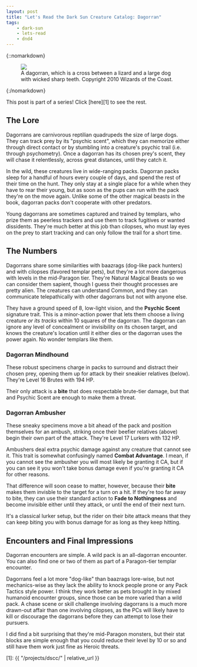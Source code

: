 ```yaml
---
layout: post
title: "Let's Read the Dark Sun Creature Catalog: Dagorran"
tags:
    - dark-sun
    - lets-read
    - dnd4
---
```


{::nomarkdown}
<figure class="center">
  <img src="{{ "/assets/wir-dscc-dagorran.jpg" | absolute_url }}"/>
  <figcaption>
    A dagorran, which is a cross between a lizard and a large dog with wicked
    sharp teeth.
    Copyright 2010 Wizards of the Coast.
  </figcaption>
</figure>
{:/nomarkdown}

This post is part of a series! Click [here][1] to see the rest.

## The Lore

Dagorrans are carnivorous reptilian quadrupeds the size of large dogs. They can
track prey by its "psychic scent", which they can memorize either through direct
contact or by stumbling into a creature's psychic trail (i.e. through
psychometry). Once a dagorran has its chosen prey's scent, they will chase it
relentlessly, across great distances, until they catch it.

In the wild, these creatures live in wide-ranging packs. Dagorran packs sleep
for a handful of hours every couple of days, and spend the rest of their time on
the hunt. They only stay at a single place for a while when they have to rear
their young, but as soon as the pups can run with the pack they're on the move
again. Unlike some of the other magical beasts in the book, dagorran packs don't
cooperate with other predators.

Young dagorrans are sometimes captured and trained by templars, who prize them
as peerless trackers and use them to track fugitives or wanted
dissidents. They're much better at this job than cilopses, who must lay eyes on
the prey to start tracking and can only follow the trail for a short time.

## The Numbers

Dagorrans share some similarities with baazrags (dog-like pack hunters) and with
cilopses (favored templar pets), but they're a lot more dangerous with levels in
the mid-Paragon tier. They're Natural Magical Beasts so we can consider them
sapient, though I guess their thought processes are pretty alien. The creatures
can understand Common, and they can communicate telepathically with other
dagorrans but not with anyone else.

They have a ground speed of 8, low-light vision, and the **Psychic Scent**
signature trait. This is a minor-action power that lets them choose a living
creature _or its tracks_ within 10 squares of the dagorran. The dagorran can
ignore any level of concealment or invisibility on its chosen target, and knows
the creature's location until it either dies or the dagorran uses the power
again. No wonder templars like them.

### Dagorran Mindhound

These robust specimens charge in packs to surround and distract their chosen
prey, opening them up for attack by their sneakier relatives (below). They're
Level 16 Brutes with 194 HP.

Their only attack is a **bite** that does respectable brute-tier damage, but
that and Psychic Scent are enough to make them a threat.

### Dagorran Ambusher

These sneaky specimens move a bit ahead of the pack and position themselves for
an ambush, striking once their beefier relatives (above) begin their own part of
the attack. They're Level 17 Lurkers with 132 HP.

Ambushers deal extra psychic damage against any creature that cannot see
it. This trait is somewhat confusingly named **Combat Advantage**. I mean, if
you cannot see the ambusher you will most likely be granting it CA, but if you
can see it you won't take bonus damage even if you're granting it CA for other
reasons.

That difference will soon cease to matter, however, because their **bite** makes
them invisble to the target for a turn on a hit. If they're too far away to
bite, they can use their standard action to **Fade to Nothingness** and become
invisible either until they attack, or until the end of their next turn.

It's a classical lurker setup, but the rider on their bite attack means that
they can keep biting you with bonus damage for as long as they keep hitting.

## Encounters and Final Impressions

Dagorran encounters are simple. A wild pack is an all-dagorran encounter. You
can also find one or two of them as part of a Paragon-tier templar encounter.

Dagorrans feel a lot more "dog-like" than baazrags lore-wise, but not
mechanics-wise as they lack the ability to knock people prone or any Pack
Tactics style power. I think they work better as pets brought in by mixed
humanoid encounter groups, since those can be more varied than a wild pack. A
chase scene or skill challenge involving dagorrans is a much more drawn-out
affair than one involving cilopses, as the PCs will likely have to kill or
discourage the dagorrans before they can attempt to lose their pursuers.

I did find a bit surprising that they're mid-Paragon monsters, but their stat
blocks are simple enough that you could reduce their level by 10 or so and still
have them work just fine as Heroic threats.

[1]: {{ "/projects/dscc/" | relative_url }}

